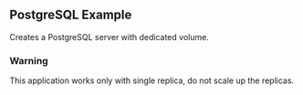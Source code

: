 ## PostgreSQL Example

Creates a PostgreSQL server with dedicated volume.

### Warning

This application works only with single replica, do not scale up the replicas.